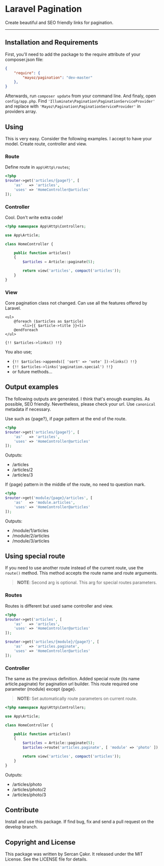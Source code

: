 # Laravel Pagination
Create beautiful and SEO friendly links for pagination.

---

## Installation and Requirements
First, you'll need to add the package to the require attribute of your composer.json file:

```json
{
    "require": {
        "mayoz/pagination": "dev-master"
    },
}
```

Afterwards, run `composer update` from your command line.
And finaly, open  `config/app.php`. Find `'Illuminate\Pagination\PaginationServiceProvider'` and replace with `'Mayoz\Pagination\PaginationServiceProvider'` in providers array.

## Using
This is very easy. Consider the following examples. I accept to have your model. Create route, controller and view.

### Route
Define route in `app\Http\routes`;

```php
<?php
$router->get('articles/{page?}', [
    'as'   => 'articles',
    'uses' => 'HomeController@articles'
]);
```

### Controller
Cool. Don't write extra code!

```php
<?php namespace App\Http\Controllers;

use App\Article;

class HomeController {

    public function articles()
    {
        $articles = Article::paginate(5);

        return view('articles', compact('articles'));
    }
}
```

### View
Core pagination class not changed. Can use all the features offered by Laravel.

```blade
<ul>
    @foreach ($articles as $article)
        <li>{{ $article->title }}<li>
    @endforeach
</ul>

{!! $articles->links() !!}
```

You also use;
 - `{!! $articles->appends([ 'sort' => 'vote' ])->links() !!}`
 - `{!! $articles->links('pagination.special') !!}`
 - or future methods...

## Output examples
The following outputs are generated. I think that's enough examples. As possible, SEO friendly. Nevertheless, please check your url. Use `canonical` metadata if necessary.

Use such as {page?}, if page pattern at the end of the route.

```php
<?php
$router->get('articles/{page?}', [
    'as'   => 'articles',
    'uses' => 'HomeController@articles'
]);
```

Outputs:
- /articles
- /articles/2
- /articles/3

If {page} pattern in the middle of the route, no need to question mark.

```php
<?php
$router->get('module/{page}/articles', [
    'as'   => 'module.articles',
    'uses' => 'HomeController@articles'
]);
```

Outputs:
- /module/1/articles
- /module/2/articles
- /module/3/articles

## Using special route
If you need to use another route instead of the current route, use the `route()` method. This method accepts the route name and route arguments.
> **NOTE**: Second arg is optional. This arg for special routes parameters.

### Routes
Routes is different but used same controller and view.

```php
<?php
$router->get('articles', [
    'as'   => 'articles',
    'uses' => 'HomeController@articles'
]);

$router->get('articles/{module}/{page?}', [
    'as'   => 'articles.paginate',
    'uses' => 'HomeController@articles'
]);
```

### Controller
The same as the previous definition. Added special route (its name article.paginate) for pagination url builder. This route required one parameter (module) except {page}.

> **NOTE:** Set automatically route parameters on current route.

```php
<?php namespace App\Http\Controllers;

use App\Article;

class HomeController {

    public function articles()
    {
        $articles = Article::paginate(5);
        $articles->route('articles.paginate', [ 'module' => 'photo' ]);

        return view('articles', compact('articles'));
    }
}
```

Outputs:
- /articles/photo
- /articles/photo/2
- /articles/photo/3

## Contribute
Install and use this package. If find bug, fix and send a pull request on the develop branch.

## Copyright and License

This package was written by Sercan Çakır. It released under the MIT License. See the LICENSE file for details.
